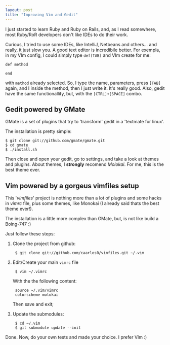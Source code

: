 ```yaml
---
layout: post
title: "Improving Vim and Gedit"
---
```


I just started to learn Ruby and Ruby on Rails, and, as I read somewhere, most Ruby/RoR developers don't like IDEs to do their work.

Curious, I tried to use some IDEs, like IntelliJ, Netbeans and others... and really, it just slow you.
A good text editor is incredibile better. For exempla, in my VIm config, I could simply type `def[TAB]` and VIm create for me:

	def method

	end

with `method` already selected. So, I type the name, parameters, press `[TAB]` again, and I inside the method, then I just write it. It's really good. Also, gedit have the same functionallity, but, with the `[CTRL]+[SPACE]` combo.

## Gedit powered by GMate

GMate is a set of plugins that try to 'transform' gedit in a 'textmate for linux'.

The installation is pretty simple:

	$ git clone git://github.com/gmate/gmate.git
	$ cd gmate
	$ ./install.sh

Then close and open your gedit, go to settings, and take a look at themes and plugins. About themes, I **strongly** recomend *Molokai*. For me, this is the best theme ever.


## Vim powered by a gorgeus vimfiles setup

This '*vimfiles*' project is nothing more than a lot of plugins and some hacks in *vimrc* file, plus some themes, like Monokai (I already said thats the best theme ever!).

The installation is a little more complex than GMate, but, is not like build a Boing-747 :)

Just follow these steps:

1. Clone the project from github:

		$ git clone git://github.com/caarlos0/vimfiles.git ~/.vim

1. Edit/Create your main `vimrc` file

		$ vim ~/.vimrc

	With the the following content:

		source ~/.vim/vimrc
		colorscheme molokai

	Then save and exit;

1. Update the submodules:

		$ cd ~/.vim
		$ git submodule update --init


Done. Now, do your own tests and made your choice. I prefer VIm :)
